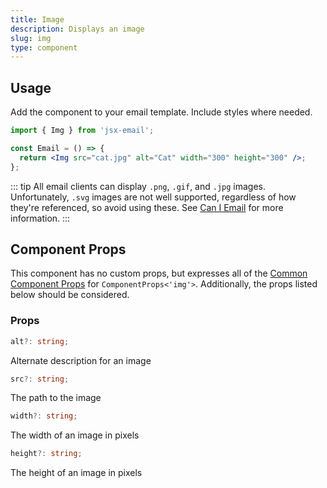 ```yaml
---
title: Image
description: Displays an image
slug: img
type: component
---
```


<!--@include: @/include/header.md-->

<!--@include: @/include/install.md-->

## Usage

Add the component to your email template. Include styles where needed.

```jsx
import { Img } from 'jsx-email';

const Email = () => {
  return <Img src="cat.jpg" alt="Cat" width="300" height="300" />;
};
```

::: tip
All email clients can display `.png`, `.gif`, and `.jpg` images.
Unfortunately, `.svg` images are not well supported, regardless of how they're
referenced, so avoid using these. See [Can I
Email](https://www.caniemail.com/features/image-svg/) for more information.
:::

## Component Props

This component has no custom props, but expresses all of the [Common Component Props](https://react.dev/reference/react-dom/components/common) for `ComponentProps<'img'>`. Additionally, the props listed below should be considered.

### Props

```ts
alt?: string;
```

Alternate description for an image

```ts
src?: string;
```

The path to the image

```ts
width?: string;
```

The width of an image in pixels

```ts
height?: string;
```

The height of an image in pixels

